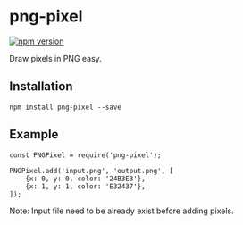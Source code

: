 png-pixel
======

[![npm version](https://badge.fury.io/js/png-pixel.svg)](https://badge.fury.io/js/png-pixel)

Draw pixels in PNG easy.

## Installation
    npm install png-pixel --save

## Example
    const PNGPixel = require('png-pixel');
    
    PNGPixel.add('input.png', 'output.png', [
        {x: 0, y: 0, color: '24B3E3'},
        {x: 1, y: 1, color: 'E32437'},
    ]);
    

Note: Input file need to be already exist before adding pixels.

    
    
    


